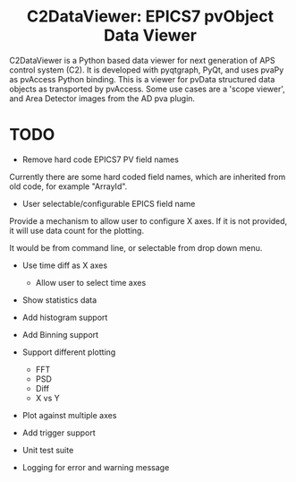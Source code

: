 
<p align="center">
  <h1 align="center">C2DataViewer: EPICS7 pvObject Data Viewer</h1>
</p>

C2DataViewer is a Python based data viewer for next generation of APS control system (C2).
It is developed with pyqtgraph, PyQt, and uses pvaPy as pvAccess Python binding.
This is a viewer for pvData structured data objects as transported by pvAccess. Some use cases are a 'scope viewer',
and Area Detector images from the AD pva plugin.



# TODO
* Remove hard code EPICS7 PV field names

Currently there are some hard coded field names, which are inherited from old code, for example "ArrayId".

* User selectable/configurable EPICS field name

Provide a mechanism to allow user to configure X axes. If it is not provided, it will use data count for the plotting.

It would be from command line, or selectable from drop down menu.

* Use time diff as X axes
    * Allow user to select time axes

* Show statistics data

* Add histogram support

* Add Binning support

* Support different plotting
    * FFT
    * PSD
    * Diff
    * X vs Y
* Plot against multiple axes

* Add trigger support

* Unit test suite

* Logging for error and warning message

